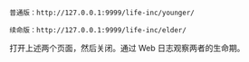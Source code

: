 
```
普通版：http://127.0.0.1:9999/life-inc/younger/

续命版：http://127.0.0.1:9999/life-inc/elder/
```

打开上述两个页面，然后关闭。通过 Web 日志观察两者的生命期。
